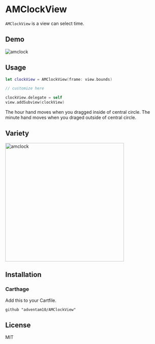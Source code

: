 # AMClockView

`AMClockView` is a view can select time.

## Demo

![amclock](https://user-images.githubusercontent.com/34936885/34641894-0adbf71a-f34e-11e7-892a-86e5f3e51256.gif)

## Usage


```swift
let clockView = AMClockView(frame: view.bounds)

// customize here

clockView.delegate = self
view.addSubview(clockView)
```

The hour hand moves  when you dragged inside of central circle.
The minute hand moves  when you draged outside of central circle.

## Variety

<img width="373" alt="amclock" src="https://user-images.githubusercontent.com/34936885/34641906-29d09d4c-f34e-11e7-8fb8-0e9637f1092d.png">

## Installation

### Carthage

Add this to your Cartfile.

```ogdl
github "adventam10/AMClockView"
```

## License

MIT

